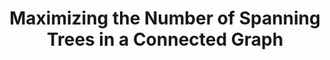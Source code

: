 ---
title: "Maximizing the Number of Spanning Trees in a Connected Graph"
collection: publications
permalink: /publication/Maximizing the Number of Spanning Trees in a Connected Graph
venue: 'IEEE Transactions on Information Theory'
paperurl: 'https://ieeexplore.ieee.org/document/8831406'
authors: '(α-β ordering) Huan Li, Stacy Patterson, Yuhao Yi, Zhongzhi Zhang'
---